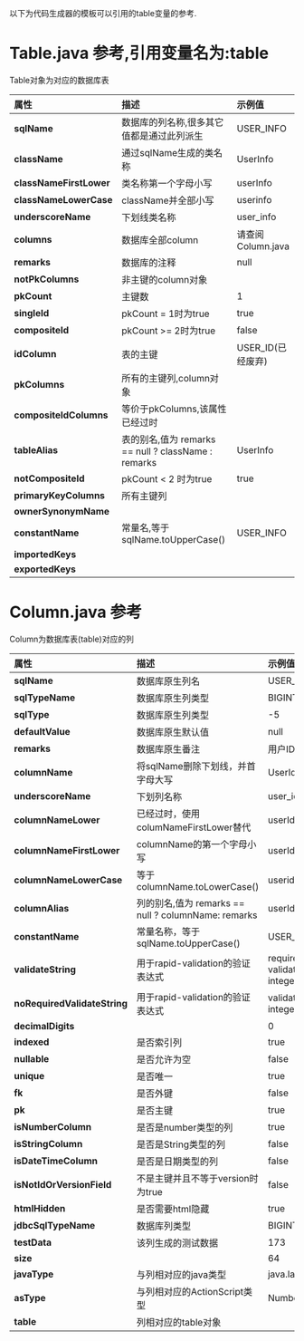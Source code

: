 以下为代码生成器的模板可以引用的table变量的参考.

# Table.java 参考,引用变量名为:table #
Table对象为对应的数据库表

| **属性** | **描述** | **示例值** |
|:-----------|:-----------|:--------------|
| **sqlName** | 数据库的列名称,很多其它值都是通过此列派生 |USER\_INFO     |
| **className** | 通过sqlName生成的类名称 |UserInfo       |
| **classNameFirstLower** | 类名称第一个字母小写 |userInfo       |
| **classNameLowerCase** | className并全部小写 |userinfo       |
| **underscoreName** | 下划线类名称 |user\_info     |
| **columns** |数据库全部column |请查阅Column.java|
| **remarks** | 数据库的注释 |null           |
| **notPkColumns** | 非主键的column对象 |               |
| **pkCount** | 主键数  |1              |
| **singleId** | pkCount = 1时为true |true           |
| **compositeId** | pkCount >= 2时为true |false          |
| **idColumn** | 表的主键 |USER\_ID(已经废弃)|
| **pkColumns** | 所有的主键列,column对象 |               |
| **compositeIdColumns** | 等价于pkColumns,该属性已经过时|               |
| **tableAlias** | 表的别名,值为 remarks == null ? className : remarks |UserInfo       |
| **notCompositeId** | pkCount < 2 时为true|true           |
| **primaryKeyColumns** | 所有主键列 |               |
| **ownerSynonymName** |            |               |
| **constantName** | 常量名,等于sqlName.toUpperCase() |USER\_INFO     |
| **importedKeys** |            |               |
| **exportedKeys** |            |               |

# Column.java 参考 #
Column为数据库表(table)对应的列

| **属性** | **描述** | **示例值** |
|:-----------|:-----------|:--------------|
| **sqlName** | 数据库原生列名 |USER\_ID       |
| **sqlTypeName** | 数据库原生列类型 |BIGINT         |
| **sqlType** | 数据库原生列类型 |-5             |
| **defaultValue** | 数据库原生默认值 |null           |
| **remarks** | 数据库原生番注 |用户ID       |
| **columnName** | 将sqlName删除下划线，并首字母大写 |UserId         |
| **underscoreName** | 下划列名称 |user\_id       |
| **columnNameLower** | 已经过时，使用columNameFirstLower替代 |userId         |
| **columnNameFirstLower** | columnName的第一个字母小写 |userId         |
| **columnNameLowerCase** | 等于columnName.toLowerCase() |userid         |
| **columnAlias** | 列的别名,值为 remarks == null ? columnName: remarks |userId         |
| **constantName** | 常量名称，等于sqlName.toUpperCase() |USER\_ID       |
| **validateString** | 用于rapid-validation的验证表达式 |required validate-integer |
| **noRequiredValidateString** | 用于rapid-validation的验证表达式 |validate-integer |
| **decimalDigits** |            |0              |
| **indexed** | 是否索引列 |true           |
| **nullable** | 是否允许为空 |false          |
| **unique** | 是否唯一 |true           |
| **fk**     | 是否外键 |false          |
| **pk**     | 是否主键 |true           |
| **isNumberColumn** | 是否是number类型的列 |true           |
| **isStringColumn** | 是否是String类型的列 |false          |
| **isDateTimeColumn** | 是否是日期类型的列 |false          |
| **isNotIdOrVersionField** | 不是主键并且不等于version时为true |false          |
| **htmlHidden** | 是否需要html隐藏 |true           |
| **jdbcSqlTypeName** | 数据库列类型 |BIGINT         |
| **testData** | 该列生成的测试数据 |173            |
| **size**   |            |64             |
| **javaType** | 与列相对应的java类型 |java.lang.Long |
| **asType** | 与列相对应的ActionScript类型|Number         |
| **table**  | 列相对应的table对象 |               |